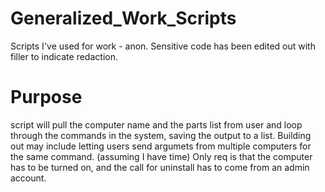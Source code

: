 # Generalized_Work_Scripts
Scripts I've used for work - anon. Sensitive code has been edited out with filler to indicate redaction.

# Purpose
script will pull the computer name and the parts list from user and loop through the commands in the system, saving the output to a list. Building out may include letting users send argumets from multiple computers for the same command. (assuming I have time) Only req is that the computer has to be turned on, and the call for uninstall has to come from an admin account.
